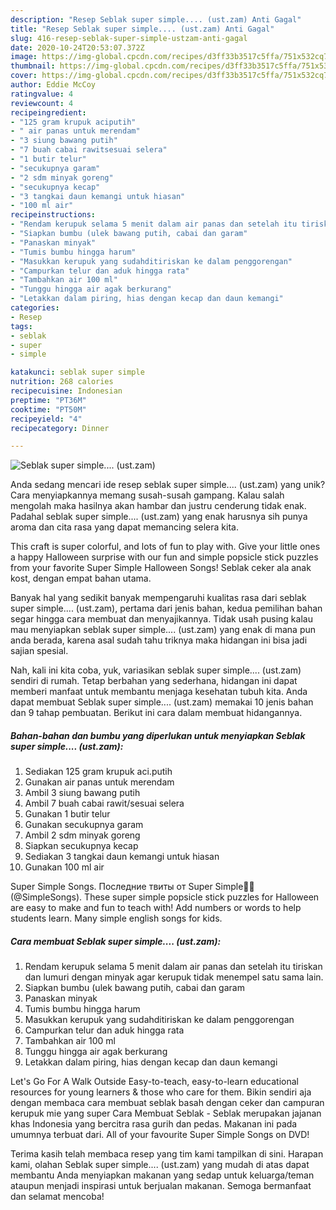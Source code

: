 ```yaml
---
description: "Resep Seblak super simple.... (ust.zam) Anti Gagal"
title: "Resep Seblak super simple.... (ust.zam) Anti Gagal"
slug: 416-resep-seblak-super-simple-ustzam-anti-gagal
date: 2020-10-24T20:53:07.372Z
image: https://img-global.cpcdn.com/recipes/d3ff33b3517c5ffa/751x532cq70/seblak-super-simple-ustzam-foto-resep-utama.jpg
thumbnail: https://img-global.cpcdn.com/recipes/d3ff33b3517c5ffa/751x532cq70/seblak-super-simple-ustzam-foto-resep-utama.jpg
cover: https://img-global.cpcdn.com/recipes/d3ff33b3517c5ffa/751x532cq70/seblak-super-simple-ustzam-foto-resep-utama.jpg
author: Eddie McCoy
ratingvalue: 4
reviewcount: 4
recipeingredient:
- "125 gram krupuk aciputih"
- " air panas untuk merendam"
- "3 siung bawang putih"
- "7 buah cabai rawitsesuai selera"
- "1 butir telur"
- "secukupnya garam"
- "2 sdm minyak goreng"
- "secukupnya kecap"
- "3 tangkai daun kemangi untuk hiasan"
- "100 ml air"
recipeinstructions:
- "Rendam kerupuk selama 5 menit dalam air panas dan setelah itu tiriskan dan lumuri dengan minyak agar kerupuk tidak menempel satu sama lain."
- "Siapkan bumbu (ulek bawang putih, cabai dan garam"
- "Panaskan minyak"
- "Tumis bumbu hingga harum"
- "Masukkan kerupuk yang sudahditiriskan ke dalam penggorengan"
- "Campurkan telur dan aduk hingga rata"
- "Tambahkan air 100 ml"
- "Tunggu hingga air agak berkurang"
- "Letakkan dalam piring, hias dengan kecap dan daun kemangi"
categories:
- Resep
tags:
- seblak
- super
- simple

katakunci: seblak super simple 
nutrition: 268 calories
recipecuisine: Indonesian
preptime: "PT36M"
cooktime: "PT50M"
recipeyield: "4"
recipecategory: Dinner

---
```



![Seblak super simple.... (ust.zam)](https://img-global.cpcdn.com/recipes/d3ff33b3517c5ffa/751x532cq70/seblak-super-simple-ustzam-foto-resep-utama.jpg)

Anda sedang mencari ide resep seblak super simple.... (ust.zam) yang unik? Cara menyiapkannya memang susah-susah gampang. Kalau salah mengolah maka hasilnya akan hambar dan justru cenderung tidak enak. Padahal seblak super simple.... (ust.zam) yang enak harusnya sih punya aroma dan cita rasa yang dapat memancing selera kita.

This craft is super colorful, and lots of fun to play with. Give your little ones a happy Halloween surprise with our fun and simple popsicle stick puzzles from your favorite Super Simple Halloween Songs! Seblak ceker ala anak kost, dengan empat bahan utama.

Banyak hal yang sedikit banyak mempengaruhi kualitas rasa dari seblak super simple.... (ust.zam), pertama dari jenis bahan, kedua pemilihan bahan segar hingga cara membuat dan menyajikannya. Tidak usah pusing kalau mau menyiapkan seblak super simple.... (ust.zam) yang enak di mana pun anda berada, karena asal sudah tahu triknya maka hidangan ini bisa jadi sajian spesial.


Nah, kali ini kita coba, yuk, variasikan seblak super simple.... (ust.zam) sendiri di rumah. Tetap berbahan yang sederhana, hidangan ini dapat memberi manfaat untuk membantu menjaga kesehatan tubuh kita. Anda dapat membuat Seblak super simple.... (ust.zam) memakai 10 jenis bahan dan 9 tahap pembuatan. Berikut ini cara dalam membuat hidangannya.

<!--inarticleads1-->

##### Bahan-bahan dan bumbu yang diperlukan untuk menyiapkan Seblak super simple.... (ust.zam):

1. Sediakan 125 gram krupuk aci.putih
1. Gunakan  air panas untuk merendam
1. Ambil 3 siung bawang putih
1. Ambil 7 buah cabai rawit/sesuai selera
1. Gunakan 1 butir telur
1. Gunakan secukupnya garam
1. Ambil 2 sdm minyak goreng
1. Siapkan secukupnya kecap
1. Sediakan 3 tangkai daun kemangi untuk hiasan
1. Gunakan 100 ml air


Super Simple Songs. Последние твиты от Super Simple🦉🌟 (@SimpleSongs). These super simple popsicle stick puzzles for Halloween are easy to make and fun to teach with! Add numbers or words to help students learn. Many simple english songs for kids. 

<!--inarticleads2-->

##### Cara membuat Seblak super simple.... (ust.zam):

1. Rendam kerupuk selama 5 menit dalam air panas dan setelah itu tiriskan dan lumuri dengan minyak agar kerupuk tidak menempel satu sama lain.
1. Siapkan bumbu (ulek bawang putih, cabai dan garam
1. Panaskan minyak
1. Tumis bumbu hingga harum
1. Masukkan kerupuk yang sudahditiriskan ke dalam penggorengan
1. Campurkan telur dan aduk hingga rata
1. Tambahkan air 100 ml
1. Tunggu hingga air agak berkurang
1. Letakkan dalam piring, hias dengan kecap dan daun kemangi


Let&#39;s Go For A Walk Outside Easy-to-teach, easy-to-learn educational resources for young learners &amp; those who care for them. Bikin sendiri aja dengan membaca cara membuat seblak basah dengan ceker dan campuran kerupuk mie yang super Cara Membuat Seblak - Seblak merupakan jajanan khas Indonesia yang bercitra rasa gurih dan pedas. Makanan ini pada umumnya terbuat dari. All of your favourite Super Simple Songs on DVD! 

Terima kasih telah membaca resep yang tim kami tampilkan di sini. Harapan kami, olahan Seblak super simple.... (ust.zam) yang mudah di atas dapat membantu Anda menyiapkan makanan yang sedap untuk keluarga/teman ataupun menjadi inspirasi untuk berjualan makanan. Semoga bermanfaat dan selamat mencoba!
